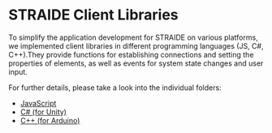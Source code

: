 # STRAIDE Client Libraries

To simplify the application development for STRAIDE on various platforms, we implemented client libraries in different programming languages (JS, C#, C++).They provide functions for establishing connections and setting the properties of elements, as well as events for system state changes and user input.

For further details, please take a look into the individual folders:
* [JavaScript](JS)
* [C# (for Unity)](Unity)
* [C++ (for Arduino)](Arduino)